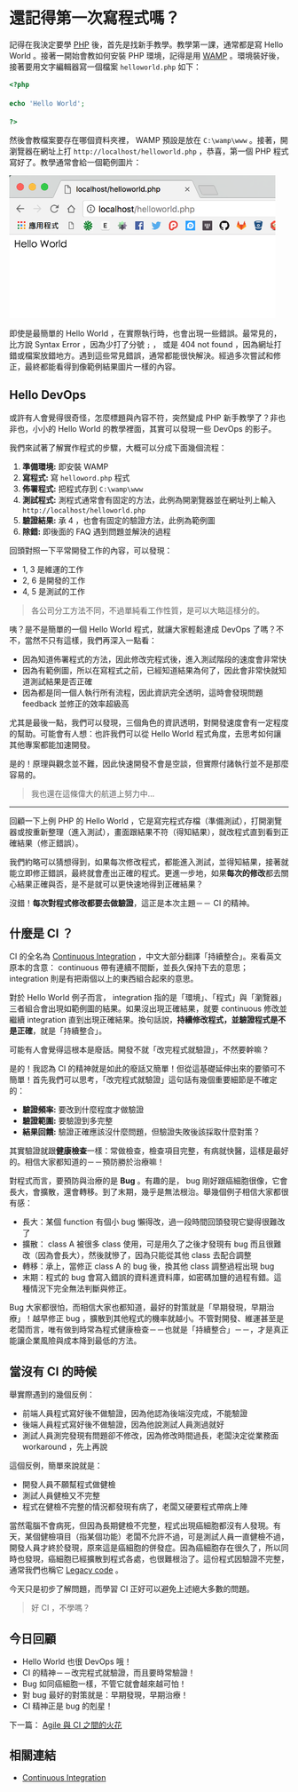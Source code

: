 # 還記得第一次寫程式嗎？

記得在我決定要學 [PHP][] 後，首先是找新手教學。教學第一課，通常都是寫 Hello World 。接著一開始會教如何安裝 PHP 環境，記得是用 [WAMP][] 。環境裝好後，接著要用文字編輯器寫一個檔案 `helloworld.php` 如下：

```php
<?php

echo 'Hello World';

?>
```

然後會教檔案要存在哪個資料夾裡， WAMP 預設是放在 `C:\wamp\www` 。接著，開瀏覽器在網址上打 `http://localhost/helloworld.php` ，恭喜，第一個 PHP 程式寫好了。教學通常會給一個範例圖片：

<img width="480" src="/images/day02-helloworld.png" />

即使是最簡單的 Hello World ，在實際執行時，也會出現一些錯誤。最常見的，比方說 Syntax Error ，因為少打了分號 `;` ， 或是 404 not found ，因為網址打錯或檔案放錯地方。遇到這些常見錯誤，通常都能很快解決。經過多次嘗試和修正，最終都能看得到像範例結果圖片一樣的內容。

## Hello DevOps

或許有人會覺得很奇怪，怎麼標題與內容不符，突然變成 PHP 新手教學了？非也非也，小小的 Hello World 的教學裡面，其實可以發現一些 DevOps 的影子。

我們來試著了解實作程式的步驟，大概可以分成下面幾個流程：

1. **準備環境:** 即安裝 WAMP
2. **寫程式:** 寫 `helloword.php` 程式
3. **佈署程式:** 把程式存到 `C:\wamp\www`
4. **測試程式:** 測程式通常會有固定的方法，此例為開瀏覽器並在網址列上輸入 `http://localhost/helloworld.php`
5. **驗證結果:** 承 4 ，也會有固定的驗證方法，此例為範例圖
6. **除錯:** 即後面的 FAQ 遇到問題並解決的過程

回頭對照一下平常開發工作的內容，可以發現：

* 1, 3 是維運的工作
* 2, 6 是開發的工作
* 4, 5 是測試的工作

> 各公司分工方法不同，不過單純看工作性質，是可以大略這樣分的。

咦？是不是簡單的一個 Hello World 程式，就讓大家輕鬆達成 DevOps 了嗎？不不，當然不只有這樣，我們再深入一點看：

* 因為知道佈署程式的方法，因此修改完程式後，進入測試階段的速度會非常快
* 因為有範例圖，所以在寫程式之前，已經知道結果為何了，因此會非常快就知道測試結果是否正確
* 因為都是同一個人執行所有流程，因此資訊完全透明，這時會發現問題 feedback 並修正的效率超級高

尤其是最後一點，我們可以發現，三個角色的資訊透明，對開發速度會有一定程度的幫助。可能會有人想：也許我們可以從 Hello World 程式角度，去思考如何讓其他專案都能加速開發。

是的！原理與觀念並不難，因此快速開發不會是空談，但實際付諸執行並不是那麼容易的。

> 我也還在這條偉大的航道上努力中…

---

回顧一下上例 PHP 的 Hello World ，它是寫完程式存檔（準備測試），打開瀏覽器或按重新整理（進入測試），畫面跟結果不符（得知結果），就改程式直到看到正確結果（修正錯誤）。

我們約略可以猜想得到，如果每次修改程式，都能進入測試，並得知結果，接著就能立即修正錯誤，最終就會產出正確的程式。更進一步地，如果**每次的修改**都去關心結果正確與否，是不是就可以更快速地得到正確結果？

沒錯！**每次對程式修改都要去做驗證**，這正是本次主題－－ CI 的精神。

## 什麼是 CI ？

CI 的全名為 [Continuous Integration][] ，中文大部分翻譯「持續整合」。來看英文原本的含意： continuous 帶有連續不間斷，並長久保持下去的意思； integration 則是有把兩個以上的東西組合起來的意思。

對於 Hello World 例子而言， integration 指的是「環境」、「程式」與「瀏覽器」三者組合會出現如範例圖的結果。如果沒出現正確結果，就要 continuous 修改並繼續 integration 直到出現正確結果。換句話說，**持續修改程式，並驗證程式是不是正確**，就是「持續整合」。

可能有人會覺得這根本是廢話。開發不就「改完程式就驗證」，不然要幹嘛？

是的！我認為 CI 的精神就是如此的廢話又簡單！但從這基礎延伸出來的要領可不簡單！首先我們可以思考，「改完程式就驗證」這句話有幾個重要細節是不確定的：

* **驗證頻率:** 要改到什麼程度才做驗證
* **驗證範圍:** 要驗證到多完整
* **結果回饋:** 驗證正確應該沒什麼問題，但驗證失敗後該採取什麼對策？

其實驗證就跟**健康檢查**一樣：常做檢查，檢查項目完整，有病就快醫，這樣是最好的。相信大家都知道的－－預防勝於治療嘛！

對程式而言，要預防與治療的是 **Bug** 。有趣的是， bug 剛好跟癌細胞很像，它會長大，會擴散，還會轉移。到了末期，幾乎是無法根治。舉幾個例子相信大家都很有感：

* 長大：某個 function 有個小 bug 懶得改，過一段時間回頭發現它變得很難改了
* 擴散： class A 被很多 class 使用，可是用久了之後才發現有 bug 而且很難改（因為會長大），然後就慘了，因為只能從其他 class 去配合調整
* 轉移：承上，當修正 class A 的 bug 後，換其他 class 調整過程出現 bug
* 末期：程式的 bug 會寫入錯誤的資料進資料庫，如密碼加鹽的過程有錯。這種情況下完全無法判斷與修正。

Bug 大家都很怕，而相信大家也都知道，最好的對策就是「早期發現，早期治療」！越早修正 bug ，擴散到其他程式的機率就越小。不管對開發、維運甚至是老闆而言，唯有做到時常為程式健康檢查－－也就是「持續整合」－－，才是真正能讓企業風險與成本降到最低的方法。

## 當沒有 CI 的時候

舉實際遇到的幾個反例：

* 前端人員程式寫好後不做驗證，因為他認為後端沒完成，不能驗證
* 後端人員程式寫好後不做驗證，因為他說測試人員測過就好
* 測試人員測完發現有問題卻不修改，因為修改時間過長，老闆決定從業務面 workaround ，先上再說

這個反例，簡單來說就是：

* 開發人員不願幫程式做健檢
* 測試人員健檢又不完整
* 程式在健檢不完整的情況都發現有病了，老闆又硬要程式帶病上陣

當然電腦不會病死，但因為長期健檢不完整，程式出現癌細胞都沒有人發現。有天，某個健檢項目（指某個功能）老闆不允許不過，可是測試人員一直健檢不過，開發人員才終於發現，原來這是癌細胞的併發症。因為癌細胞存在很久了，所以同時也發現，癌細胞已經擴散到程式各處，也很難根治了。這份程式因驗證不完整，通常我們也稱它 [Legacy code][] 。

今天只是初步了解問題，而學習 CI 正好可以避免上述絕大多數的問題。

> 好 CI ，不學嗎？

## 今日回顧

* Hello World 也很 DevOps 哦！
* CI 的精神－－改完程式就驗證，而且要時常驗證！
* Bug 如同癌細胞一樣，不管它就會越來越可怕！
* 對 bug 最好的對策就是：早期發現，早期治療！
* CI 精神正是 bug 的剋星！

下一篇： [Agile 與 CI 之間的火花][Day 3]

## 相關連結

* [Continuous Integration][]

[Day 3]: /docs/day03.md
[Continuous Integration]: https://en.wikipedia.org/wiki/Continuous_integration
[Legacy code]: https://en.wikipedia.org/wiki/Legacy_code
[PHP]: http://php.net/
[WAMP]: http://www.wampserver.com/en/